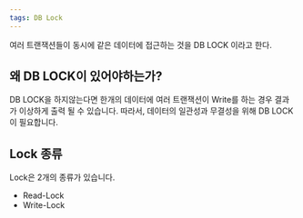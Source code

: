 ```yaml
---
tags: DB Lock
---
```

여러 트랜잭션들이 동시에 같은 데이터에 접근하는 것을 DB LOCK 이라고 한다.

## 왜 DB LOCK이 있어야하는가?
DB LOCK을 하지않는다면 한개의 데이터에 여러 트랜잭션이 Write를 하는 경우 결과가 이상하게 출력 될 수 있습니다.
따라서, 데이터의 일관성과 무결성을 위해 DB LOCK이 필요합니다.

## Lock 종류
Lock은 2개의 종류가 있습니다.

- Read-Lock
- Write-Lock

